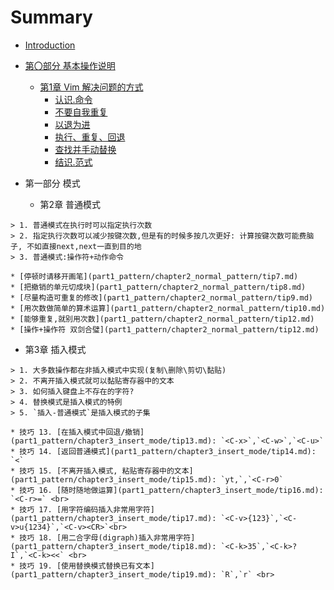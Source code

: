 # Summary

* [Introduction](README.md)
* [第〇部分 基本操作说明](第〇部分-基本操作说明.md)
  * [第1章 Vim 解决问题的方式](第1章-vim-解决问题的方式.md)
    * [认识.命令](part0/tip1.md)
    * [不要自我重复](part0/tip2.md)
    * [以退为进](part0/tip3.md)
    * [执行、重复、回退](part0/tip4.md)
    * [查找并手动替换](part0/tip5.md)
    * [结识.范式](part0/tip6.md)



* 第一部分 模式

  * 第2章 普通模式
```
> 1. 普通模式在执行时可以指定执行次数
> 2. 指定执行次数可以减少按键次数,但是有的时候多按几次更好: 计算按键次数可能费脑子, 不如直接next,next一直到目的地
> 3. 普通模式:操作符+动作命令
```
    * [停顿时请移开画笔](part1_pattern/chapter2_normal_pattern/tip7.md)
    * [把撤销的单元切成块](part1_pattern/chapter2_normal_pattern/tip8.md)
    * [尽量构造可重复的修改](part1_pattern/chapter2_normal_pattern/tip9.md)
    * [用次数做简单的算术运算](part1_pattern/chapter2_normal_pattern/tip10.md)
    * [能够重复,就别用次数](part1_pattern/chapter2_normal_pattern/tip12.md)
    * [操作+操作符 双剑合璧](part1_pattern/chapter2_normal_pattern/tip12.md)

  * 第3章 插入模式
```
> 1. 大多数操作都在非插入模式中实现(复制\删除\剪切\黏贴)
> 2. 不离开插入模式就可以黏贴寄存器中的文本
> 3. 如何插入键盘上不存在的字符?
> 4. 替换模式是插入模式的特例
> 5. `插入-普通模式`是插入模式的子集
```
    * 技巧 13. [在插入模式中回退/撤销](part1_pattern/chapter3_insert_mode/tip13.md): `<C-x>`,`<C-w>`,`<C-u>`
    * 技巧 14. [返回普通模式](part1_pattern/chapter3_insert_mode/tip14.md): `<` 
    * 技巧 15. [不离开插入模式, 粘贴寄存器中的文本](part1_pattern/chapter3_insert_mode/tip15.md): `yt,`,`<C-r>0`
    * 技巧 16. [随时随地做运算](part1_pattern/chapter3_insert_mode/tip16.md): `<C-r>=` <br>
    * 技巧 17. [用字符编码插入非常用字符](part1_pattern/chapter3_insert_mode/tip17.md): `<C-v>{123}`,`<C-v>u{1234}`,`<C-v><CR>`<br>
    * 技巧 18. [用二合字母(digraph)插入非常用字符](part1_pattern/chapter3_insert_mode/tip18.md): `<C-k>35`,`<C-k>?I`,`<C-k><<` <br>
    * 技巧 19. [使用替换模式替换已有文本](part1_pattern/chapter3_insert_mode/tip19.md): `R`,`r` <br>

